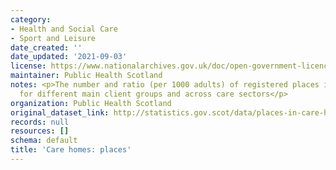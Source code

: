 ```yaml
---
category:
- Health and Social Care
- Sport and Leisure
date_created: ''
date_updated: '2021-09-03'
license: https://www.nationalarchives.gov.uk/doc/open-government-licence/version/3/
maintainer: Public Health Scotland
notes: <p>The number and ratio (per 1000 adults) of registered places in care homes,
  for different main client groups and across care sectors</p>
organization: Public Health Scotland
original_dataset_link: http://statistics.gov.scot/data/places-in-care-homes
records: null
resources: []
schema: default
title: 'Care homes: places'
---
```

